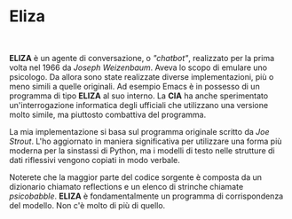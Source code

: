 # Eliza
<br>

**ELIZA** è un agente di conversazione, o *"chatbot"*, realizzato per la prima volta nel 1966 da *Joseph Weizenbaum*.
Aveva lo scopo di emulare uno psicologo. Da allora sono state realizzate diverse implementazioni, più o meno simili
a quelle originali. Ad esempio Emacs è in possesso di un programma di tipo **ELIZA** al suo interno.
La **CIA** ha anche sperimentato un'interrogazione informatica degli ufficiali che utilizzano una versione molto simile,
ma piuttosto combattiva del programma.
<br>

La mia implementazione si basa sul programma originale scritto da *Joe Strout*.
L'ho aggiornato in maniera significativa per utilizzare una forma più moderna per la sinstassi di Python,
ma i modelli di testo nelle strutture di dati riflessivi vengono copiati in modo verbale.
<br>

Noterete che la maggior parte del codice sorgente è composta da un dizionario chiamato reflections e un elenco di strinche
chiamate *psicobabble*. **ELIZA** è fondamentalmente un programma di corrispondenza del modello. Non c'è molto di più di quello.

